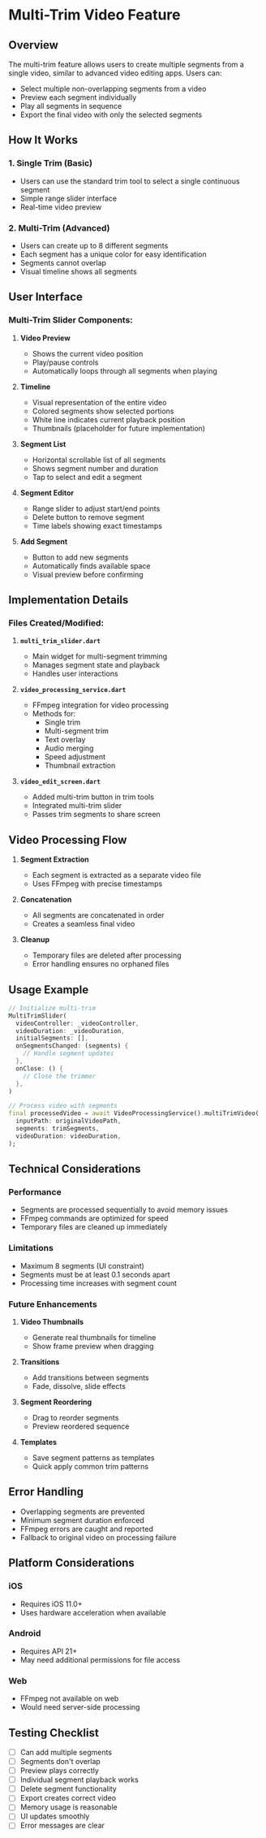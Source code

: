 # Multi-Trim Video Feature

## Overview
The multi-trim feature allows users to create multiple segments from a single video, similar to advanced video editing apps. Users can:
- Select multiple non-overlapping segments from a video
- Preview each segment individually
- Play all segments in sequence
- Export the final video with only the selected segments

## How It Works

### 1. Single Trim (Basic)
- Users can use the standard trim tool to select a single continuous segment
- Simple range slider interface
- Real-time video preview

### 2. Multi-Trim (Advanced)
- Users can create up to 8 different segments
- Each segment has a unique color for easy identification
- Segments cannot overlap
- Visual timeline shows all segments

## User Interface

### Multi-Trim Slider Components:
1. **Video Preview**
   - Shows the current video position
   - Play/pause controls
   - Automatically loops through all segments when playing

2. **Timeline**
   - Visual representation of the entire video
   - Colored segments show selected portions
   - White line indicates current playback position
   - Thumbnails (placeholder for future implementation)

3. **Segment List**
   - Horizontal scrollable list of all segments
   - Shows segment number and duration
   - Tap to select and edit a segment

4. **Segment Editor**
   - Range slider to adjust start/end points
   - Delete button to remove segment
   - Time labels showing exact timestamps

5. **Add Segment**
   - Button to add new segments
   - Automatically finds available space
   - Visual preview before confirming

## Implementation Details

### Files Created/Modified:

1. **`multi_trim_slider.dart`**
   - Main widget for multi-segment trimming
   - Manages segment state and playback
   - Handles user interactions

2. **`video_processing_service.dart`**
   - FFmpeg integration for video processing
   - Methods for:
     - Single trim
     - Multi-segment trim
     - Text overlay
     - Audio merging
     - Speed adjustment
     - Thumbnail extraction

3. **`video_edit_screen.dart`**
   - Added multi-trim button in trim tools
   - Integrated multi-trim slider
   - Passes trim segments to share screen

## Video Processing Flow

1. **Segment Extraction**
   - Each segment is extracted as a separate video file
   - Uses FFmpeg with precise timestamps

2. **Concatenation**
   - All segments are concatenated in order
   - Creates a seamless final video

3. **Cleanup**
   - Temporary files are deleted after processing
   - Error handling ensures no orphaned files

## Usage Example

```dart
// Initialize multi-trim
MultiTrimSlider(
  videoController: _videoController,
  videoDuration: _videoDuration,
  initialSegments: [],
  onSegmentsChanged: (segments) {
    // Handle segment updates
  },
  onClose: () {
    // Close the trimmer
  },
)

// Process video with segments
final processedVideo = await VideoProcessingService().multiTrimVideo(
  inputPath: originalVideoPath,
  segments: trimSegments,
  videoDuration: videoDuration,
);
```

## Technical Considerations

### Performance
- Segments are processed sequentially to avoid memory issues
- FFmpeg commands are optimized for speed
- Temporary files are cleaned up immediately

### Limitations
- Maximum 8 segments (UI constraint)
- Segments must be at least 0.1 seconds apart
- Processing time increases with segment count

### Future Enhancements
1. **Video Thumbnails**
   - Generate real thumbnails for timeline
   - Show frame preview when dragging

2. **Transitions**
   - Add transitions between segments
   - Fade, dissolve, slide effects

3. **Segment Reordering**
   - Drag to reorder segments
   - Preview reordered sequence

4. **Templates**
   - Save segment patterns as templates
   - Quick apply common trim patterns

## Error Handling

- Overlapping segments are prevented
- Minimum segment duration enforced
- FFmpeg errors are caught and reported
- Fallback to original video on processing failure

## Platform Considerations

### iOS
- Requires iOS 11.0+
- Uses hardware acceleration when available

### Android
- Requires API 21+
- May need additional permissions for file access

### Web
- FFmpeg not available on web
- Would need server-side processing

## Testing Checklist

- [ ] Can add multiple segments
- [ ] Segments don't overlap
- [ ] Preview plays correctly
- [ ] Individual segment playback works
- [ ] Delete segment functionality
- [ ] Export creates correct video
- [ ] Memory usage is reasonable
- [ ] UI updates smoothly
- [ ] Error messages are clear